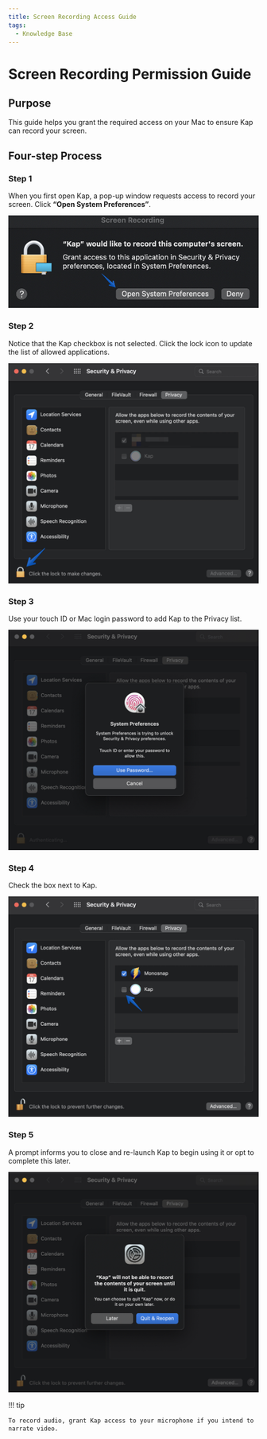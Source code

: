 ```yaml
---
title: Screen Recording Access Guide
tags:
  - Knowledge Base
---
```


# Screen Recording Permission Guide

## **Purpose**

This guide helps you grant the required access on your Mac to ensure Kap can record your screen.

## **Four-step Process**

### Step 1

When you first open Kap, a pop-up window requests access to record your screen. Click **“Open System Preferences”**.

![System Preferences](../../assets/img/screen-recording-permission-guide_images/360497.jpg)

### Step 2

Notice that the Kap checkbox is not selected. Click the lock icon to update the list of allowed applications.

![Privacy settings](../../assets/img/screen-recording-permission-guide_images/393279.jpg)

### Step 3

Use your touch ID or Mac login password to add Kap to the Privacy list.

![System Preferences](../../assets/img/screen-recording-permission-guide_images/327753.jpg)

### Step 4

Check the box next to Kap.

![Setting up Privacy permissions for Kap](../../assets/img/screen-recording-permission-guide_images/393289.png)

### Step 5

A prompt informs you to close and re-launch Kap to begin using it or opt to complete this later.

![Prompt to quit Kap to record screen after granting permissions](../../assets/img/screen-recording-permission-guide_images/393299.jpg)

!!! tip

    To record audio, grant Kap access to your microphone if you intend to narrate video.

